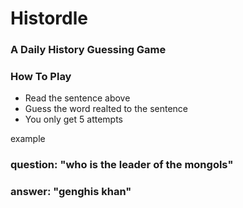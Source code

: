 <h1>Histordle</h1>
<h3>A Daily History Guessing Game</h3>

<h3>How To Play</h3>
<ul>
  <li>Read the sentence above</li>
  <li>Guess the word realted to the sentence</li>
  <li>You only get 5 attempts</li>
</ul>
  example
  <h3>question: "who is the leader of the mongols"</h3>
  <h3>answer: "genghis khan"</h3>
  


  


